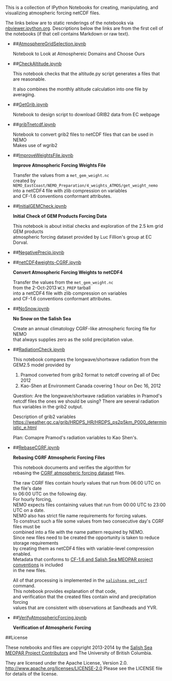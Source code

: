 This is a collection of IPython Notebooks for creating,
manipulating, and visualizing atmospheric forcing netCDF files.

The links below are to static renderings of the notebooks via
[nbviewer.ipython.org](http://nbviewer.ipython.org/).
Descriptions below the links are from the first cell of the notebooks
(if that cell contains Markdown or raw text).

* ##[AtmosphereGridSelection.ipynb](http://nbviewer.ipython.org/urls/bitbucket.org/salishsea/tools/raw/tip/I_ForcingFiles/Atmos/AtmosphereGridSelection.ipynb)  
    
    Notebook to Look at Atmosphereic Domains and Choose Ours  

* ##[CheckAltitude.ipynb](http://nbviewer.ipython.org/urls/bitbucket.org/salishsea/tools/raw/tip/I_ForcingFiles/Atmos/CheckAltitude.ipynb)  
    
    This notebook checks that the altitude.py script generates a files that are reasonable.  
      
    It also combines the monthly altitude calculation into one file by averaging.  

* ##[GetGrib.ipynb](http://nbviewer.ipython.org/urls/bitbucket.org/salishsea/tools/raw/tip/I_ForcingFiles/Atmos/GetGrib.ipynb)  
    
    Notebook to design script to download GRIB2 data from EC webpage  

* ##[gribTnetcdf.ipynb](http://nbviewer.ipython.org/urls/bitbucket.org/salishsea/tools/raw/tip/I_ForcingFiles/Atmos/gribTnetcdf.ipynb)  
    
    Notebook to convert grib2 files to netCDF files that can be used in NEMO  
    Makes use of wgrib2  

* ##[ImproveWeightsFile.ipynb](http://nbviewer.ipython.org/urls/bitbucket.org/salishsea/tools/raw/tip/I_ForcingFiles/Atmos/ImproveWeightsFile.ipynb)  
    
    **Improve Atmospheric Forcing Weights File**  
      
    Transfer the values from a `met_gem_weight.nc`  
    created by `NEMO_EastCoast/NEMO_Preparation/4_weights_ATMOS/get_weight_nemo`  
    into a netCDF4 file with zlib compression on variables  
    and CF-1.6 conventions conformant attributes.  

* ##[InitialGEMCheck.ipynb](http://nbviewer.ipython.org/urls/bitbucket.org/salishsea/tools/raw/tip/I_ForcingFiles/Atmos/InitialGEMCheck.ipynb)  
    
    **Initial Check of GEM Products Forcing Data**  
      
    This notebook is about initial checks and exploration of the 2.5 km grid GEM products  
    atmospheric forcing dataset provided by Luc Fillion's group at EC Dorval.  

* ##[NegativePrecip.ipynb](http://nbviewer.ipython.org/urls/bitbucket.org/salishsea/tools/raw/tip/I_ForcingFiles/Atmos/NegativePrecip.ipynb)  
    
* ##[netCDF4weights-CGRF.ipynb](http://nbviewer.ipython.org/urls/bitbucket.org/salishsea/tools/raw/tip/I_ForcingFiles/Atmos/netCDF4weights-CGRF.ipynb)  
    
    **Convert Atmospheric Forcing Weights to netCDF4**  
      
    Transfer the values from the `met_gem_weight.nc`   
    from the 2-Oct-2013 `WC3_PREP` tarball  
    into a netCDF4 file with zlib compression on variables  
    and CF-1.6 conventions conformant attributes.  

* ##[NoSnow.ipynb](http://nbviewer.ipython.org/urls/bitbucket.org/salishsea/tools/raw/tip/I_ForcingFiles/Atmos/NoSnow.ipynb)  
    
    **No Snow on the Salish Sea**  
      
    Create an annual climatology CGRF-like atmospheric forcing file for NEMO  
    that always supplies zero as the solid precipitation value.  

* ##[RadiationCheck.ipynb](http://nbviewer.ipython.org/urls/bitbucket.org/salishsea/tools/raw/tip/I_ForcingFiles/Atmos/RadiationCheck.ipynb)  
    
    This notebook compares the longwave/shortwave radiation from the GEM2.5 model provided by  
      
    1. Pramod converted from grib2 format to netcdf covering all of Dec 2012  
    2. Kao-Shen at Environment Canada covering 1 hour on Dec 16, 2012  
      
    Question: Are the longwave/shortwave radiation variables in Pramod's netcdf files the ones we should be using? There are several radiation flux variables in the grib2 output.  
      
    Description of grib2 variables  
    https://weather.gc.ca/grib/HRDPS_HR/HRDPS_ps2p5km_P000_deterministic_e.html  
      
    Plan: Comapre Pramod's radiation variables to Kao Shen's.  

* ##[RebaseCGRF.ipynb](http://nbviewer.ipython.org/urls/bitbucket.org/salishsea/tools/raw/tip/I_ForcingFiles/Atmos/RebaseCGRF.ipynb)  
    
    **Rebasing CGRF Atmospheric Forcing Files**  
      
    This notebook documents and verifies the algorithm for  
    rebasing the [CGRF atmospheric forcing dataset][CGRF dataset] files.  
      
    [CGRF dataset]: http://salishsea-meopar-docs.readthedocs.org/en/latest/code-notes/salishsea-nemo/nemo-forcing/atmospheric.html#cgrf-dataset  
      
    The raw CGRF files contain hourly values that run from 06:00 UTC on the file's date  
    to 06:00 UTC on the following day.  
    For hourly forcing,  
    NEMO expects files containing values that run from 00:00 UTC to 23:00 UTC on a date.  
    NEMO also has strict file name requirements for forcing values.  
    To construct such a file some values from two consecutive day's CGRF files must be  
    combined into a file with the name pattern required by NEMO.  
    Since new files need to be created the opportunity is taken to reduce storage requirements  
    by creating them as netCDF4 files with variable-level compression enabled.  
    Metadata that conforms to [CF-1.6 and Salish Sea MEOPAR project conventions][netCDF4 conventions] is included  
    in the new files.  
      
    [netCDF4 conventions]: http://salishsea-meopar-docs.readthedocs.org/en/latest/code-notes/salishsea-nemo/nemo-forcing/netcdf4.html#netcdf4-file-conventions  
      
    All of that processing is implemented in the [`salishsea get_cgrf`][salishsea get_cgrf] command.  
    This notebook provides explanation of that code,  
    and verification that the created files contain wind and precipitation forcing  
    values that are consistent with observations at Sandheads and YVR.  
      
    [salishsea get_cgrf]: http://salishsea-meopar-tools.readthedocs.org/en/latest/SalishSeaCmd/salishsea-cmd.html#get-cgrf-sub-command  

* ##[VerifyAtmosphericForcing.ipynb](http://nbviewer.ipython.org/urls/bitbucket.org/salishsea/tools/raw/tip/I_ForcingFiles/Atmos/VerifyAtmosphericForcing.ipynb)  
    
    **Verification of Atmospheric Forcing**  


##License

These notebooks and files are copyright 2013-2014
by the [Salish Sea MEOPAR Project Contributors](https://bitbucket.org/salishsea/docs/src/tip/CONTRIBUTORS.rst)
and The University of British Columbia.

They are licensed under the Apache License, Version 2.0.
http://www.apache.org/licenses/LICENSE-2.0
Please see the LICENSE file for details of the license.
